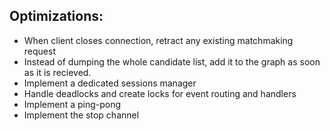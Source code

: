 ## Optimizations:

- When client closes connection, retract any existing matchmaking request
- Instead of dumping the whole candidate list, add it to the graph as soon as it is recieved.
- Implement a dedicated sessions manager
- Handle deadlocks and create locks for event routing and handlers
- Implement a ping-pong
- Implement the stop channel